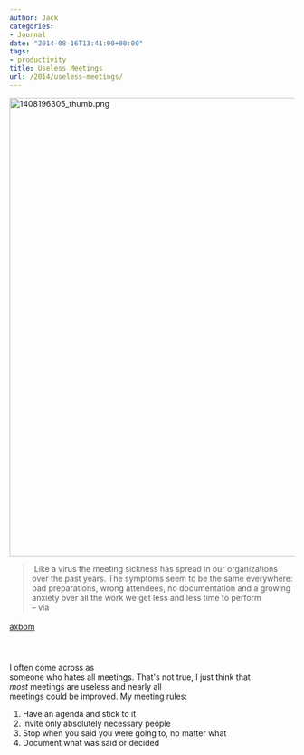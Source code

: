 ```yaml
---
author: Jack
categories:
- Journal
date: "2014-08-16T13:41:00+00:00"
tags:
- productivity
title: Useless Meetings
url: /2014/useless-meetings/
---
```


<div>
  <a href="/img/2014/08/1408196305_thumb.png"><img class="alignnone size-full wp-image-1442" src="/img/2014/08/1408196305_thumb.png" alt="1408196305_thumb.png" width="599" height="809" srcset="/img/2014/08/1408196305_thumb.png 599w, /img/2014/08/1408196305_thumb-222x300.png 222w" sizes="(max-width: 599px) 100vw, 599px" /></a>
</div>

<div>
</div>

> <div>
>    Like a virus the meeting sickness has spread in our organizations over the past years. The symptoms seem to be the same everywhere: bad preparations, wrong attendees, no documentation and a growing anxiety over all the work we get less and less time to perform
> </div><footer>&#8211; via 

[axbom][1]<span style="line-height: 22px; white-space: pre-wrap; color: #474747; font-family: 'Helvetica Neue';"><br /> </span></footer> <footer><span style="white-space: pre-wrap;"> </span></footer> <footer><span style="white-space: pre-wrap;">I often come across as someone who hates all meetings. That's not true, I just think that </span><i style="white-space: pre-wrap;">most</i> <span style="white-space: pre-wrap;">meetings are useless and nearly all meetings could be improved. My meeting rules:</span></footer> 

  1. Have an agenda and stick to it
  2. Invite only absolutely necessary people
  3. Stop when you said you were going to, no matter what
  4. Document what was said or decided

&nbsp;

 [1]: http://axbom.se/useless-meetings